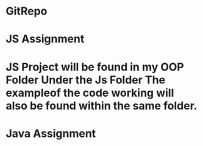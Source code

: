 # GitRepo

JS Assignment
===========================
JS Project will be found in my OOP Folder Under the Js Folder The exampleof the code working will also be found within the same folder.
===========================
Java Assignment
===========================